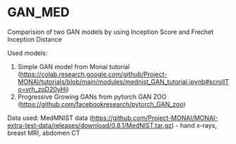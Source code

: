 # GAN_MED
Comparision of two GAN models by using Inception Score and Frechet Inception Distance

Used models:
1. Simple GAN model from Monai tutorial (https://colab.research.google.com/github/Project-MONAI/tutorials/blob/main/modules/mednist_GAN_tutorial.ipynb#scrollTo=vrh_zoD20yHi)
2. Progressive Growing GANs from pytorch GAN ZOO (https://github.com/facebookresearch/pytorch_GAN_zoo)

Data used:
MedMNIST data (https://github.com/Project-MONAI/MONAI-extra-test-data/releases/download/0.8.1/MedNIST.tar.gz) - hand x-rays, breast MRI, abdomen CT
